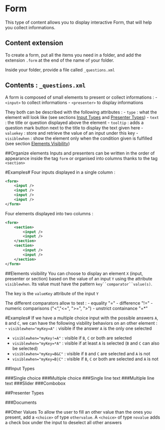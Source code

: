 # Form

This type of content allows you to display interactive Form, that will help you collect informations.


## Content extension

To create a form, put all the items you need in a folder, and add the extension `.form` at the end of the name of your folder.

Inside your folder, provide a file called `_questions.xml`

## <a name="contents"></a>Contents : `_questions.xml`

A form is composed of small elements to present or collect informations : 
	- `<input>` to collect informations
	- `<presenter>` to display informations

They both can be described with the following attributes :
	- `type` : what the element will look like (see sections [Input Types](#input-types) and [Presenter Types](#presenter-types))
	- `text` : the title or question displayed above the element
	- `tooltip` : adds a question mark button next to the title to display the text given here
	- `valuekey` : store and retrieve the value of an input under this key
	- `visiblewhen` : show the element only when the condition given is fulfilled (see section [Elements Visibility](#elements-visibility))

##Organize elements
Inputs and presenters can be written in the order of appearance inside the tag `form` or organised into columns thanks to the tag `<section>`

#Examples#
Four inputs displayed in a single column :
```xml
<form>
    <input />
    <input />
    <input />
    <input />
</form>
```

Four elements displayed into two columns :
```xml
<form>
    <section>
        <input />
        <input />
    </section>
    <section>
        <input />
        <input />
    </section>
</form>
```

##<a name="elements-visibility"></a>Elements visibility
You can choose to display an element `X` (input, presenter or section) based on the value of an input `Y` using the attribute `visiblewhen`.
Its value must have the pattern `key``comparator``value(s)`.

The key is the `valueKey` attribute of the input `Y`

The different comparators allow to test :
	- equality "="
	- difference "!=" 
	- numeric comparisons ("<","<=", ">=", ">")
	- unstrict containance "=*"

#Examples#
If we have a multiple choice input with the possible answers `A`, `B` and `C`, we can have the following visbility behaviors on an other element :
	- `visiblewhen="myKey=A"` : visible if the answer `A` is the only one selected
  - `visiblewhen="myKey!=A"` : visible if `B`, `C` or both are selected
  - `visiblewhen="myKey=*A"` : visible if at least `A` is selected (`B` and `C` can also be selected)
  - `visiblewhen="myKey=B&C"` : visible if `B` and `C` are selected and `A` is not
  - `visiblewhen="myKey=B|C"` : visible if `B`, `C` or both are selected and `A` is not


##<a name="input-types"></a>Input Types

###Single choice
###Multiple choice
###Single line text
###Multiple line text
###Slider
###Combobox

##<a name="presenter-types"></a>Presenter Types

###Documents

##Other Values
To allow the user to fill an other value than the ones you present, add a `<choice>` of type `othervalue`.
A `<choice>` of type `novalue` adds a check box under the input to deselect all other answers



